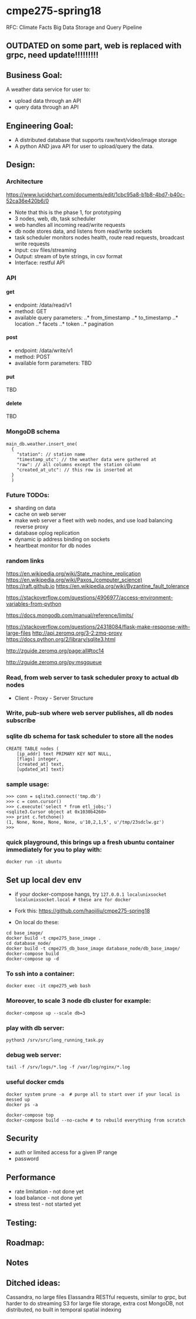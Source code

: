 # cmpe275-spring18

RFC: Climate Facts Big Data Storage and Query Pipeline

## OUTDATED on some part, web is replaced with grpc, need update!!!!!!!!!

## Business Goal:

A weather data service for user to:

* upload data through an API
* query data through an API

## Engineering Goal:

* A distributed database that supports raw/text/video/image storage
* A python AND java API for user to upload/query the data.


## Design:

### Architecture
https://www.lucidchart.com/documents/edit/1cbc95a8-b1b8-4bd7-b40c-52ca36e420b6/0

* Note that this is the phase 1, for prototyping
* 3 nodes, web, db, task scheduler
* web handles all incoming read/write requests
* db node stores data, and listens from read/write sockets
* task scheduler monitors nodes health, route read requests, broadcast write requests
* Input: csv files/streaming
* Output: stream of byte strings, in csv format
* Interface: restful API


### API

#### get
* endpoint: /data/read/v1
* method: GET
* available query parameters:
..* from_timestamp
..* to_timestamp
..* location
..* facets
..* token
..* pagination


#### post
* endpoint: /data/write/v1
* method: POST
* available form parameters: TBD


#### put
TBD

#### delete
TBD

### MongoDB schema

```
main_db.weather.insert_one(
  {
    "station": // station name
    "timestamp_utc": // the weather data were gathered at
    "raw": // all columns except the station column
    "created_at_utc": // this row is inserted at
  }
  )

```
### Future TODOs:
* sharding on data
* cache on web server
* make web server a fleet with web nodes, and use load balancing reverse proxy
* database oplog replication
* dynamic ip address binding on sockets
* heartbeat monitor for db nodes

### random links

https://en.wikipedia.org/wiki/State_machine_replication
https://en.wikipedia.org/wiki/Paxos_(computer_science)
https://raft.github.io
https://en.wikipedia.org/wiki/Byzantine_fault_tolerance


https://stackoverflow.com/questions/4906977/access-environment-variables-from-python

https://docs.mongodb.com/manual/reference/limits/

https://stackoverflow.com/questions/24318084/flask-make-response-with-large-files
http://api.zeromq.org/3-2:zmq-proxy
https://docs.python.org/2/library/sqlite3.html

http://zguide.zeromq.org/page:all#toc14

http://zguide.zeromq.org/py:msgqueue

### Read, from web server to task scheduler proxy to actual db nodes
* Client - Proxy - Server Structure

### Write, pub-sub where web server publishes, all db nodes subscribe

### sqlite db schema for task scheduler to store all the nodes
```
CREATE TABLE nodes (
    [ip_addr] text PRIMARY KEY NOT NULL,
    [flags] integer,
    [created_at] text,
    [updated_at] text)
```
### sample usage:
```
>>> conn = sqlite3.connect('tmp.db')
>>> c = conn.cursor()
>>> c.execute('select * from etl_jobs;')
<sqlite3.Cursor object at 0x1030b4260>
>>> print c.fetchone()
(1, None, None, None, None, u'10,2,1,5', u'/tmp/23sdclw.gz')
>>>
```


### quick playground, this brings up a fresh ubuntu container immediately for you to play with:
```
docker run -it ubuntu
```


## Set up local dev env

* if your docker-compose hangs, try `127.0.0.1 localunixsocket localunixsocket.local # these are for docker `
* Fork this: https://github.com/haojiliu/cmpe275-spring18

* On local do these:

```
cd base_image/
docker build -t cmpe275_base_image .
cd database_node/
docker build -t cmpe275_db_base_image database_node/db_base_image/
docker-compose build
docker-compose up -d
```
### To ssh into a container:
```
docker exec -it cmpe275_web bash
```

### Moreover, to scale 3 node db cluster for example:
```
docker-compose up --scale db=3
```

### play with db server:
```
python3 /srv/src/long_running_task.py
```

### debug web server:
```
tail -f /srv/logs/*.log -f /var/log/nginx/*.log
```

### useful docker cmds
```
docker system prune -a  # purge all to start over if your local is messed up
docker ps -a

docker-compose top
docker-compose build --no-cache # to rebuild everything from scratch
```

## Security

* auth or limited access for a given IP range
* password

## Performance

* rate limitation - not done yet
* load balance - not done yet
* stress test - not started yet

## Testing:


## Roadmap:

## Notes


## Ditched ideas:
Cassandra, no large files
Elassandra
RESTful requests, similar to grpc, but harder to do streaming
S3 for large file storage, extra cost
MongoDB, not distributed, no built in temporal spatial indexing
